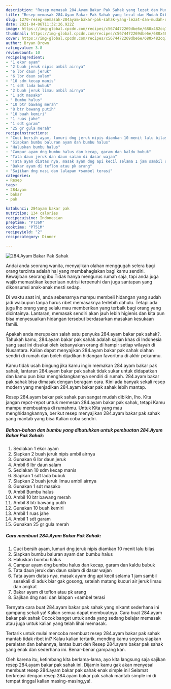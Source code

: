 ```yaml
---
description: "Resep memasak 284.Ayam Bakar Pak Sahak yang lezat dan Mudah Dibuat"
title: "Resep memasak 284.Ayam Bakar Pak Sahak yang lezat dan Mudah Dibuat"
slug: 1270-resep-memasak-284ayam-bakar-pak-sahak-yang-lezat-dan-mudah-dibuat
date: 2021-04-06T11:32:26.922Z
image: https://img-global.cpcdn.com/recipes/c5674472269dbe6e/680x482cq70/284ayam-bakar-pak-sahak-foto-resep-utama.jpg
thumbnail: https://img-global.cpcdn.com/recipes/c5674472269dbe6e/680x482cq70/284ayam-bakar-pak-sahak-foto-resep-utama.jpg
cover: https://img-global.cpcdn.com/recipes/c5674472269dbe6e/680x482cq70/284ayam-bakar-pak-sahak-foto-resep-utama.jpg
author: Bryan Brown
ratingvalue: 3.8
reviewcount: 10
recipeingredient:
- "1 ekor ayam"
- "2 buah jeruk nipis ambil airnya"
- "6 lbr daun jeruk"
- "6 lbr daun salam"
- "10 sdm kecap manis"
- "1 sdt lada bubuk"
- "2 buah jeruk limau ambil airnya"
- "1 sdt masako"
- " Bumbu halus"
- "10 btr bawang merah"
- "8 btr bawang putih"
- "10 buah kemiri"
- "1 ruas jahe"
- "1 sdt garam"
- "25 gr gula merah"
recipeinstructions:
- "Cuci bersih ayam, lumuri dng jeruk nipis diamkan 10 menit lalu bilas"
- "Siapkan bumbu baluran ayam dan bumbu halus"
- "Haluskan bumbu halus"
- "Campur ayam dng bumbu halus dan kecap, garam dan kaldu bubuk"
- "Tata daun jeruk dan daun salam di dasar wajan"
- "Tata ayam diatas nya, masak ayam dng api kecil selama 1 jam sambil sesekali di aduk biar gak gosong, setelah matang kucuri air jeruk limau dan angkat"
- "Bakar ayam di teflon atau pk arang"
- "Sajikan dng nasi dan lalapan +sambel terasi"
categories:
- Resep
tags:
- 284ayam
- bakar
- pak

katakunci: 284ayam bakar pak 
nutrition: 134 calories
recipecuisine: Indonesian
preptime: "PT36M"
cooktime: "PT51M"
recipeyield: "2"
recipecategory: Dinner

---
```



![284.Ayam Bakar Pak Sahak](https://img-global.cpcdn.com/recipes/c5674472269dbe6e/680x482cq70/284ayam-bakar-pak-sahak-foto-resep-utama.jpg)

Andai anda seorang wanita, menyajikan olahan menggugah selera bagi orang tercinta adalah hal yang membahagiakan bagi kamu sendiri. Kewajiban seorang ibu Tidak hanya mengurus rumah saja, tapi anda juga wajib memastikan keperluan nutrisi terpenuhi dan juga santapan yang dikonsumsi anak-anak mesti sedap.

Di waktu  saat ini, anda sebenarnya mampu membeli hidangan yang sudah jadi walaupun tanpa harus ribet memasaknya terlebih dahulu. Tetapi ada juga lho orang yang selalu mau memberikan yang terbaik bagi orang yang dicintainya. Lantaran, memasak sendiri akan jauh lebih higienis dan kita pun bisa menyesuaikan hidangan tersebut berdasarkan masakan kesukaan famili. 



Apakah anda merupakan salah satu penyuka 284.ayam bakar pak sahak?. Tahukah kamu, 284.ayam bakar pak sahak adalah sajian khas di Indonesia yang saat ini disukai oleh kebanyakan orang di hampir setiap wilayah di Nusantara. Kalian dapat menyajikan 284.ayam bakar pak sahak olahan sendiri di rumah dan boleh dijadikan hidangan favoritmu di akhir pekanmu.

Kamu tidak usah bingung jika kamu ingin memakan 284.ayam bakar pak sahak, lantaran 284.ayam bakar pak sahak tidak sukar untuk didapatkan dan kamu pun bisa menghidangkannya sendiri di rumah. 284.ayam bakar pak sahak bisa dimasak dengan beragam cara. Kini ada banyak sekali resep modern yang menjadikan 284.ayam bakar pak sahak lebih mantap.

Resep 284.ayam bakar pak sahak pun sangat mudah dibikin, lho. Kita jangan repot-repot untuk memesan 284.ayam bakar pak sahak, tetapi Kamu mampu membuatnya di rumahmu. Untuk Kita yang mau menghidangkannya, berikut resep menyajikan 284.ayam bakar pak sahak yang mantab yang bisa Kalian coba sendiri.

<!--inarticleads1-->

##### Bahan-bahan dan bumbu yang dibutuhkan untuk pembuatan 284.Ayam Bakar Pak Sahak:

1. Sediakan 1 ekor ayam
1. Siapkan 2 buah jeruk nipis ambil airnya
1. Gunakan 6 lbr daun jeruk
1. Ambil 6 lbr daun salam
1. Sediakan 10 sdm kecap manis
1. Siapkan 1 sdt lada bubuk
1. Siapkan 2 buah jeruk limau ambil airnya
1. Gunakan 1 sdt masako
1. Ambil  Bumbu halus
1. Ambil 10 btr bawang merah
1. Ambil 8 btr bawang putih
1. Gunakan 10 buah kemiri
1. Ambil 1 ruas jahe
1. Ambil 1 sdt garam
1. Gunakan 25 gr gula merah




<!--inarticleads2-->

##### Cara membuat 284.Ayam Bakar Pak Sahak:

1. Cuci bersih ayam, lumuri dng jeruk nipis diamkan 10 menit lalu bilas
1. Siapkan bumbu baluran ayam dan bumbu halus
1. Haluskan bumbu halus
1. Campur ayam dng bumbu halus dan kecap, garam dan kaldu bubuk
1. Tata daun jeruk dan daun salam di dasar wajan
1. Tata ayam diatas nya, masak ayam dng api kecil selama 1 jam sambil sesekali di aduk biar gak gosong, setelah matang kucuri air jeruk limau dan angkat
1. Bakar ayam di teflon atau pk arang
1. Sajikan dng nasi dan lalapan +sambel terasi




Ternyata cara buat 284.ayam bakar pak sahak yang nikamt sederhana ini gampang sekali ya! Kalian semua dapat membuatnya. Cara buat 284.ayam bakar pak sahak Cocok banget untuk anda yang sedang belajar memasak atau juga untuk kalian yang telah lihai memasak.

Tertarik untuk mulai mencoba membuat resep 284.ayam bakar pak sahak mantab tidak ribet ini? Kalau kalian tertarik, mending kamu segera siapkan peralatan dan bahannya, lantas buat deh Resep 284.ayam bakar pak sahak yang enak dan sederhana ini. Benar-benar gampang kan. 

Oleh karena itu, ketimbang kita berlama-lama, ayo kita langsung saja sajikan resep 284.ayam bakar pak sahak ini. Dijamin kamu gak akan menyesal membuat resep 284.ayam bakar pak sahak enak simple ini! Selamat berkreasi dengan resep 284.ayam bakar pak sahak mantab simple ini di tempat tinggal kalian masing-masing,ya!.

